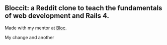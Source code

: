 ## Bloccit: a Reddit clone to teach the fundamentals of web development and Rails 4.

Made with my mentor at [Bloc](http://bloc.io).

My change and another